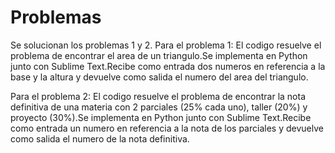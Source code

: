 # Problemas
Se solucionan los problemas 1 y 2.
Para el problema 1: El codigo resuelve el problema de encontrar el area de un triangulo.Se implementa en Python junto con Sublime Text.Recibe como entrada dos numeros en referencia a la base y la altura y devuelve como salida el numero del area del triangulo.

Para el problema 2: El codigo resuelve el problema de encontrar la nota definitiva de una materia con 2 parciales (25% cada uno), taller (20%) y proyecto (30%).Se implementa en Python junto con Sublime Text.Recibe como entrada un numero en referencia a la nota de los parciales y devuelve como salida el numero de la nota definitiva.
